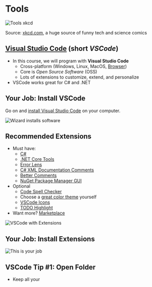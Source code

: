 # Tools

![Tools xkcd](https://imgs.xkcd.com/comics/tools.png)

Source: [xkcd.com](https://xkcd.com/), a huge source of funny tech and science comics


## [Visual Studio Code](https://code.visualstudio.com) (short *VSCode*)

* In <!-- .element: class="fragment" --> this course, we will program with **Visual Studio Code**
  * Cross-platform (Windows, Linux, MacOS, [Browser](https://vscode.dev/))
  * Core is *Open Source Software* (OSS)
  * Lots of extensions to customize, extend, and personalize
* VSCode <!-- .element: class="fragment" --> works great for C# and .NET


## Your Job: Install VSCode

Go on and [install Visual Studio Code](https://code.visualstudio.com/docs/setup/setup-overview) on your computer.

![Wizard installs software](https://pbs.twimg.com/media/DNJ2KVUUIAAgkld?format=jpg&name=small)


## Recommended Extensions

<div class="container" data-markdown><div class="col" data-markdown>

* Must <!-- .element: class="fragment" --> have:
  * [C#](https://marketplace.visualstudio.com/items?itemName=ms-dotnettools.csharp)
  * [.NET Core Tools](https://marketplace.visualstudio.com/items?itemName=formulahendry.dotnet)
  * [Error Lens](https://marketplace.visualstudio.com/items?itemName=usernamehw.errorlens)
  * [C# XML Documentation Comments](https://marketplace.visualstudio.com/items?itemName=k--kato.docomment)
  * [Better Comments](https://marketplace.visualstudio.com/items?itemName=aaron-bond.better-comments)
  * [NuGet Package Manager GUI](https://marketplace.visualstudio.com/items?itemName=aliasadidev.nugetpackagemanagergui)
* Optional <!-- .element: class="fragment" -->
  * [Code Spell Checker](https://marketplace.visualstudio.com/items?itemName=streetsidesoftware.code-spell-checker)
  * Choose a [great color theme](https://medium.com/quick-code/the-best-vs-code-themes-2022-9e9b648c4596) yourself
  * [VSCode Icons](https://marketplace.visualstudio.com/items?itemName=vscode-icons-team.vscode-icons)
  * [TODO Highlight](https://marketplace.visualstudio.com/items?itemName=wayou.vscode-todo-highlight)
* Want <!-- .element: class="fragment" --> more? [Marketplace](https://marketplace.visualstudio.com/vscode)

</div><div class="col" data-markdown>

![VSCode with Extensions](https://dev-to-uploads.s3.amazonaws.com/uploads/articles/368q8h7a4buke0oaovz5.png)

</div></div>


## Your Job: Install Extensions

![This is your job](https://media.giphy.com/media/Obnxeh737Umpa/giphy.gif)


## VSCode Tip #1: Open Folder

* Keep all your 